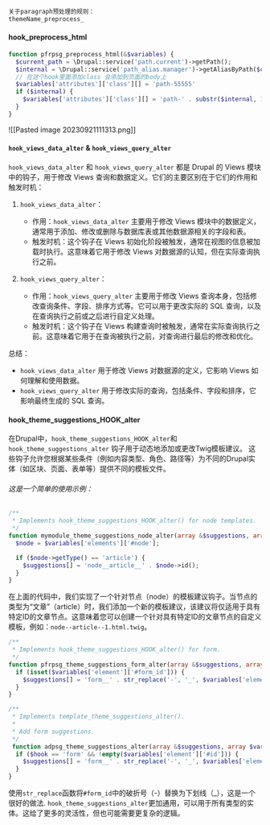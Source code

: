 ```php
关于paragraph预处理的规则：
themeName_preprocess_

```

#### hook_preprocess_html
```php
function pfrpsg_preprocess_html(&$variables) {  
  $current_path = \Drupal::service('path.current')->getPath();  
  $internal = \Drupal::service('path_alias.manager')->getAliasByPath($current_path);
  // 在这个hook里面添加class 会添加到页面的body上
  $variables['attributes']['class'][] = 'path-55555'  
  if ($internal) {  
    $variables['attributes']['class'][] = 'path-' . substr($internal, 1);  
  }
}
```
![[Pasted image 20230921111313.png]]



#### `hook_views_data_alter` & `hook_views_query_alter`
`hook_views_data_alter` 和 `hook_views_query_alter` 都是 Drupal 的 Views 模块中的钩子，用于修改 Views 查询和数据定义。它们的主要区别在于它们的作用和触发时机：

1. `hook_views_data_alter`：
    - 作用：`hook_views_data_alter` 主要用于修改 Views 模块中的数据定义，通常用于添加、修改或删除与数据库表或其他数据源相关的字段和表。
    - 触发时机：这个钩子在 Views 初始化阶段被触发，通常在视图的信息被加载时执行。这意味着它用于修改 Views 对数据源的认知，但在实际查询执行之前。

2.  `hook_views_query_alter`：
    - 作用：`hook_views_query_alter` 主要用于修改 Views 查询本身，包括修改查询条件、字段、排序方式等。它可以用于更改实际的 SQL 查询，以及在查询执行之前或之后进行自定义处理。
    - 触发时机：这个钩子在 Views 构建查询时被触发，通常在实际查询执行之前。这意味着它用于在查询被执行之前，对查询进行最后的修改和优化。

总结：
- `hook_views_data_alter` 用于修改 Views 对数据源的定义，它影响 Views 如何理解和使用数据。
- `hook_views_query_alter` 用于修改实际的查询，包括条件、字段和排序，它影响最终生成的 SQL 查询。


#### hook_theme_suggestions_HOOK_alter
在Drupal中，`hook_theme_suggestions_HOOK_alter`和`hook_theme_suggestions_alter` 钩子用于动态地添加或更改Twig模板建议。
这些钩子允许您根据某些条件（例如内容类型、角色、路径等）为不同的Drupal实体（如区块、页面、表单等）提供不同的模板文件。
###### 这是一个简单的使用示例：
```php
/**
 * Implements hook_theme_suggestions_HOOK_alter() for node templates.
 */
function mymodule_theme_suggestions_node_alter(array &$suggestions, array $variables) {
  $node = $variables['elements']['#node'];

  if ($node->getType() == 'article') {
    $suggestions[] = 'node__article__' . $node->id();
  }
}
```
在上面的代码中，我们实现了一个针对节点（node）的模板建议钩子。当节点的类型为“文章”（article）时，我们添加一个新的模板建议，该建议将仅适用于具有特定ID的文章节点。这意味着您可以创建一个针对具有特定ID的文章节点的自定义模板，例如：`node--article--1.html.twig`。


```php
/**  
 * Implements hook_theme_suggestions_HOOK_alter() for form. 
 */
function pfrpsg_theme_suggestions_form_alter(array &$suggestions, array $variables) {  
  if (isset($variables['element']['#form_id'])) {  
    $suggestions[] = 'form__' . str_replace('-', '_', $variables['element']['#form_id']);  
  }
}

/**  
 * Implements template_theme_suggestions_alter(). 
 * 
 * Add form suggestions. 
 */
 function adpsg_theme_suggestions_alter(array &$suggestions, array $variables, $hook) {  
  if ($hook == 'form' && !empty($variables['element']['#id'])) {  
    $suggestions[] = 'form__' . str_replace('-', '_', $variables['element']['#id']);  
  }
}
```
使用`str_replace`函数将`#form_id`中的破折号（-）替换为下划线（\_），这是一个很好的做法.
`hook_theme_suggestions_alter`更加通用，可以用于所有类型的实体。这给了更多的灵活性，但也可能需要更复杂的逻辑。